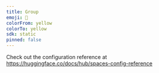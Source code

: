 ```yaml
---
title: Group
emoji: 🐨
colorFrom: yellow
colorTo: yellow
sdk: static
pinned: false
---
```


Check out the configuration reference at https://huggingface.co/docs/hub/spaces-config-reference
